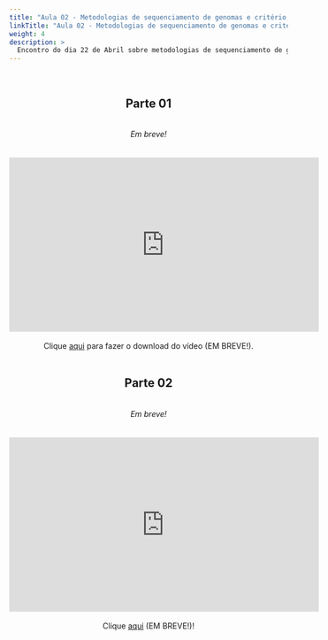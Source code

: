 ```yaml
---
title: "Aula 02 - Metodologias de sequenciamento de genomas e critério de escolha de linhagens para sequenciamento"
linkTitle: "Aula 02 - Metodologias de sequenciamento de genomas e critério de escolha de linhagens para sequenciamento"
weight: 4
description: >
  Encontro do dia 22 de Abril sobre metodologias de sequenciamento de genomas e critério de escolha de linhagens para sequenciamento
---
```


<br>
<div align="center">
<h2>Parte 01</h2>
<br>
<i>Em breve!</i>
<br><br><br>
<iframe width="560" height="315" src="https://www.youtube.com/embed/" frameborder="0" allow="accelerometer; autoplay; clipboard-write; encrypted-media; gyroscope; picture-in-picture" allowfullscreen></iframe>
<br><br>
Clique <a href="https://photos.app.goo.gl/">aqui</a> para fazer o download do vídeo (EM BREVE!).
<br><br>

<h2>Parte 02</h2>
<br>
<i>Em breve!</i>
<br><br><br>
<iframe width="560" height="315" src="https://www.youtube.com/embed/" frameborder="0" allow="accelerometer; autoplay; clipboard-write; encrypted-media; gyroscope; picture-in-picture" allowfullscreen></iframe>
<br><br>
Clique <a href="https://photos.app.goo.gl/>aqui</a> para fazer o download do vídeo (EM BREVE!).
<br><br>

<h2>Slides</h2>
<br>
Clique <a href="https://github.com/desirrepetters/cursogenomicaegenetica.ufpr/raw/master/userguide/content/pt-br/docs/teoricas/slides/aula_02.pdf">aqui</a> (EM BREVE!)!
</div>